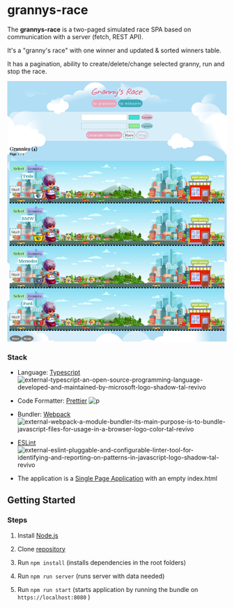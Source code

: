 # grannys-race

The **grannys-race** is a  two-paged simulated race SPA based on communication with a server (fetch, REST API). 

It's a "granny's race" with one winner and updated & sorted winners table. 

It has a pagination, ability to create/delete/change selected granny, run and stop the race.               

![Alt text](257009654-d7f59749-b0bc-41b9-982a-be4f46e4da4e.png)

### Stack

- Language: [Typescript](https://www.typescriptlang.org/)  <img width="14" height="14" src="https://img.icons8.com/external-tal-revivo-shadow-tal-revivo/24/external-typescript-an-open-source-programming-language-developed-and-maintained-by-microsoft-logo-shadow-tal-revivo.png" alt="external-typescript-an-open-source-programming-language-developed-and-maintained-by-microsoft-logo-shadow-tal-revivo"/>

- Code Formatter: [Prettier](https://prettier.io/) <img width="14" height="14" src="https://img.icons8.com/fluency/48/p.png" alt="p"/>
- Bundler: [Webpack](https://webpack.js.org/)  <img width="14" height="14" src="https://img.icons8.com/external-tal-revivo-color-tal-revivo/24/external-webpack-a-module-bundler-its-main-purpose-is-to-bundle-javascript-files-for-usage-in-a-browser-logo-color-tal-revivo.png" alt="external-webpack-a-module-bundler-its-main-purpose-is-to-bundle-javascript-files-for-usage-in-a-browser-logo-color-tal-revivo"/>

- [ESLint](https://eslint.org/)   <img width="14" height="14" src="https://img.icons8.com/external-tal-revivo-shadow-tal-revivo/24/external-eslint-pluggable-and-configurable-linter-tool-for-identifying-and-reporting-on-patterns-in-javascript-logo-shadow-tal-revivo.png" alt="external-eslint-pluggable-and-configurable-linter-tool-for-identifying-and-reporting-on-patterns-in-javascript-logo-shadow-tal-revivo"/>
- The application is a [Single Page Application](https://developer.mozilla.org/en-US/docs/Glossary/SPA) with an empty index.html

## Getting Started

### Steps

1. Install [Node.js](https://nodejs.org/ru)   

2. Clone [repository](https://github.com/Sandrainporto/grannys-race.git)
3. Run `npm install` (installs dependencies in the root folders)
4. Run `npm run server` (runs server with data needed)
5. Run `npm run start` (starts application by running the bundle on `https://localhost:8080` )

